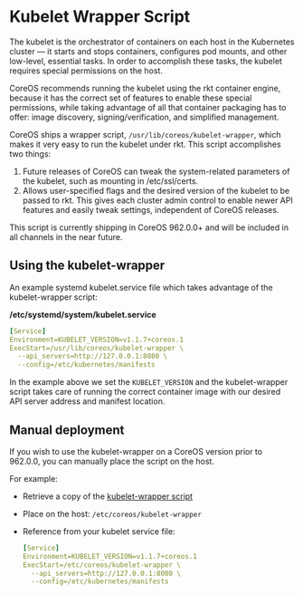 # Kubelet Wrapper Script

The kubelet is the orchestrator of containers on each host in the Kubernetes cluster — it starts and stops containers, configures pod mounts, and other low-level, essential tasks. In order to accomplish these tasks, the kubelet requires special permissions on the host.

CoreOS recommends running the kubelet using the rkt container engine, because it has the correct set of features to enable these special permissions, while taking advantage of all that container packaging has to offer: image discovery, signing/verification, and simplified management.

CoreOS ships a wrapper script, `/usr/lib/coreos/kubelet-wrapper`, which makes it very easy to run the kubelet under rkt. This script accomplishes two things:

1. Future releases of CoreOS can tweak the system-related parameters of the kubelet, such as mounting in /etc/ssl/certs.
1. Allows user-specified flags and the desired version of the kubelet to be passed to rkt. This gives each cluster admin control to enable newer API features and easily tweak settings, independent of CoreOS releases.

This script is currently shipping in CoreOS 962.0.0+ and will be included in all channels in the near future.

## Using the kubelet-wrapper

An example systemd kubelet.service file which takes advantage of the kubelet-wrapper script:

**/etc/systemd/system/kubelet.service**

```yaml
[Service]
Environment=KUBELET_VERSION=v1.1.7+coreos.1
ExecStart=/usr/lib/coreos/kubelet-wrapper \
  --api_servers=http://127.0.0.1:8080 \
  --config=/etc/kubernetes/manifests
```

In the example above we set the `KUBELET_VERSION` and the kubelet-wrapper script takes care of running the correct container image with our desired API server address and manifest location.

## Manual deployment

If you wish to use the kubelet-wrapper on a CoreOS version prior to 962.0.0, you can manually place the script on the host.

For example:

- Retrieve a copy of the [kubelet-wrapper script](https://github.com/coreos/coreos-overlay/blob/master/app-admin/kubelet-wrapper/files/kubelet-wrapper)
- Place on the host: `/etc/coreos/kubelet-wrapper`
- Reference from your kubelet service file:

    ```yaml
    [Service]
    Environment=KUBELET_VERSION=v1.1.7+coreos.1
    ExecStart=/etc/coreos/kubelet-wrapper \
      --api_servers=http://127.0.0.1:8080 \
      --config=/etc/kubernetes/manifests
    ```
